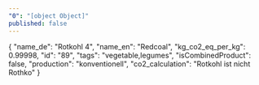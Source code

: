 ```yaml
---
"0": "[object Object]"
published: false
---
```


{
  "name_de": "Rotkohl 4",
  "name_en": "Redcoal",
  "kg_co2_eq_per_kg": 0.99998,
  "id": "89",
  "tags": "vegetable,legumes",
  "isCombinedProduct": false,
  "production": "konventionell",
  "co2_calculation": "Rotkohl ist nicht Rothko"
}